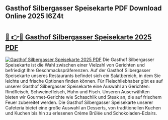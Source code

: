 ## Gasthof Silbergasser Speisekarte PDF Download Online 2025 I6Z4t

# <h2><a href="http://gc93qj.nevu.top/?p=Gasthof+Silbergasser+Speisekarte">🔗 👉🔴 Gasthof Silbergasser Speisekarte 2025 PDF</a></h2>

[![Gasthof Silbergasser Speisekarte 2025 PDF](https://i.imgur.com/dBaPXMq.png)](http://gc93qj.nevu.top/?p=Gasthof+Silbergasser+Speisekarte)
Die Gasthof Silbergasser Speisekarte ist die Wahl zwischen einer Vielzahl von Gerichten und befriedigt Ihre Geschmackspräferenzen. Auf der Gasthof Silbergasser Speisekarte unseres Restaurants befindet sich ein Salatbereich, in dem Sie leichte und frische Optionen finden können. Für Fleischliebhaber gibt es auf unserer Gasthof Silbergasser Speisekarte eine Auswahl an Gerichten: Rindfleisch, Schweinefleisch, Huhn und Fisch. Unseren Auserwählten bieten wir Gourmet-Gerichte wie Schaschlik und Steak an, die auf frischem Feuer zubereitet werden. Die Gasthof Silbergasser Speisekarte unserer Cafeteria bietet eine große Auswahl an Desserts, von traditionellen Kuchen und Kuchen bis hin zu erlesenen Crème Brûlée und Schokoladen-Eclairs.
